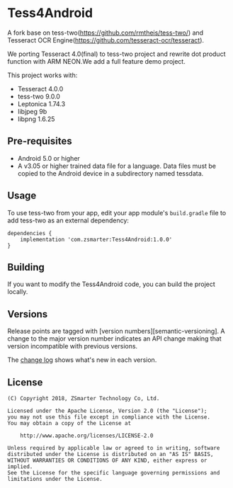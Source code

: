 # Tess4Android
A fork base on tess-two(https://github.com/rmtheis/tess-two/) and Tesseract OCR Engine(https://github.com/tesseract-ocr/tesseract).

We porting Tesseract 4.0(final) to tess-two project and rewrite dot product function with ARM NEON.We add a full feature demo project.

This project works with:

- Tesseract 4.0.0
- tess-two 9.0.0
- Leptonica 1.74.3
- libjpeg 9b
- libpng 1.6.25



## Pre-requisites
- Android 5.0 or higher
- A v3.05  or higher trained data file for a language. Data files must be copied to
the Android device in a subdirectory named tessdata.

## Usage

To use tess-two from your app, edit your app module's `build.gradle` file to add
tess-two as an external dependency:

	dependencies {
	    implementation 'com.zsmarter:Tess4Android:1.0.0'
	}
	
## Building
If you want to modify the Tess4Android code, you can build the project locally. 

## Versions
Release points are tagged with [version numbers][semantic-versioning]. A change 
to the major version number indicates an API change making that version incompatible 
with previous versions.

The [change log](CHANGELOG.md) shows what's new in each version.

## License

    (C) Copyright 2018, ZSmarter Technology Co, Ltd.

    Licensed under the Apache License, Version 2.0 (the "License");
    you may not use this file except in compliance with the License.
    You may obtain a copy of the License at

        http://www.apache.org/licenses/LICENSE-2.0

    Unless required by applicable law or agreed to in writing, software
    distributed under the License is distributed on an "AS IS" BASIS,
    WITHOUT WARRANTIES OR CONDITIONS OF ANY KIND, either express or implied.
    See the License for the specific language governing permissions and
    limitations under the License.
